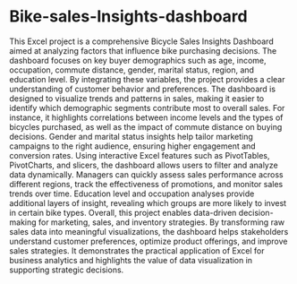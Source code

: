 # Bike-sales-Insights-dashboard
This Excel project is a comprehensive Bicycle Sales Insights Dashboard aimed at analyzing factors that influence bike purchasing decisions. The dashboard focuses on key buyer demographics such as age, income, occupation, commute distance, gender, marital status, region, and education level. By integrating these variables, the project provides a clear understanding of customer behavior and preferences.
The dashboard is designed to visualize trends and patterns in sales, making it easier to identify which demographic segments contribute most to overall sales. For instance, it highlights correlations between income levels and the types of bicycles purchased, as well as the impact of commute distance on buying decisions. Gender and marital status insights help tailor marketing campaigns to the right audience, ensuring higher engagement and conversion rates.
Using interactive Excel features such as PivotTables, PivotCharts, and slicers, the dashboard allows users to filter and analyze data dynamically. Managers can quickly assess sales performance across different regions, track the effectiveness of promotions, and monitor sales trends over time. Education level and occupation analyses provide additional layers of insight, revealing which groups are more likely to invest in certain bike types.
Overall, this project enables data-driven decision-making for marketing, sales, and inventory strategies. By transforming raw sales data into meaningful visualizations, the dashboard helps stakeholders understand customer preferences, optimize product offerings, and improve sales strategies. It demonstrates the practical application of Excel for business analytics and highlights the value of data visualization in supporting strategic decisions.

